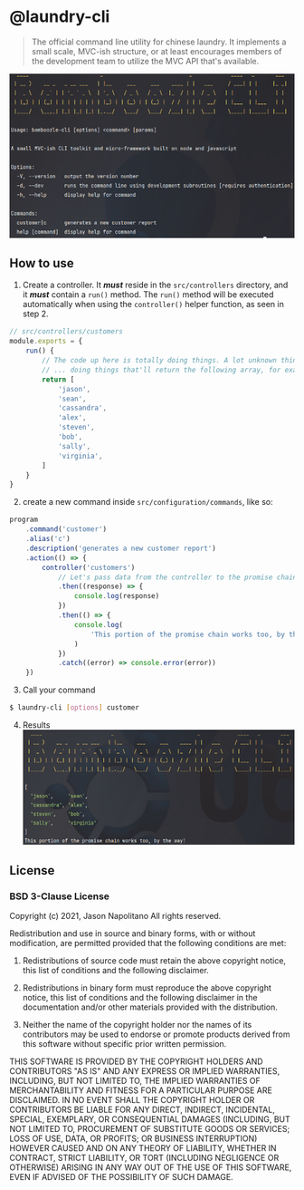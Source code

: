 # @laundry-cli
> The official command line utility for chinese laundry. It implements a small scale, MVC-ish structure, or at least
> encourages members of the development team to utilize the MVC API that's available.

![Screenshot](docs/screenshot.png)

## How to use
1. Create a controller. It **_must_** reside in the `src/controllers` directory,
   and it **_must_** contain a `run()` method. The `run()` method will be executed
   automatically when using the `controller()` helper function, as seen in step 2.
```js
// src/controllers/customers
module.exports = {
    run() {
        // The code up here is totally doing things. A lot unknown things ...
        // ... doing things that'll return the following array, for example
        return [
            'jason',
            'sean',
            'cassandra',
            'alex',
            'steven',
            'bob',
            'sally',
            'virginia',
        ]
    }
}
```

2. create a new command inside `src/configuration/commands`, like so:
```js
program
    .command('customer')
    .alias('c')
    .description('generates a new customer report')
    .action(() => {
        controller('customers')
            // Let's pass data from the controller to the promise chain!
            .then((response) => {
                console.log(response)
            })
            .then(() => {
                console.log(
                    'This portion of the promise chain works too, by the way!'
                )
            })
            .catch((error) => console.error(error))
    })
```

3. Call your command
```bash
$ laundry-cli [options] customer
```

4. Results
   ![Screenshot2](docs/screenshot-2.png)

## License
### BSD 3-Clause License

Copyright (c) 2021, Jason Napolitano
All rights reserved.

Redistribution and use in source and binary forms, with or without
modification, are permitted provided that the following conditions are met:

1. Redistributions of source code must retain the above copyright notice, this
   list of conditions and the following disclaimer.

2. Redistributions in binary form must reproduce the above copyright notice,
   this list of conditions and the following disclaimer in the documentation
   and/or other materials provided with the distribution.

3. Neither the name of the copyright holder nor the names of its
   contributors may be used to endorse or promote products derived from
   this software without specific prior written permission.

THIS SOFTWARE IS PROVIDED BY THE COPYRIGHT HOLDERS AND CONTRIBUTORS "AS IS"
AND ANY EXPRESS OR IMPLIED WARRANTIES, INCLUDING, BUT NOT LIMITED TO, THE
IMPLIED WARRANTIES OF MERCHANTABILITY AND FITNESS FOR A PARTICULAR PURPOSE ARE
DISCLAIMED. IN NO EVENT SHALL THE COPYRIGHT HOLDER OR CONTRIBUTORS BE LIABLE
FOR ANY DIRECT, INDIRECT, INCIDENTAL, SPECIAL, EXEMPLARY, OR CONSEQUENTIAL
DAMAGES (INCLUDING, BUT NOT LIMITED TO, PROCUREMENT OF SUBSTITUTE GOODS OR
SERVICES; LOSS OF USE, DATA, OR PROFITS; OR BUSINESS INTERRUPTION) HOWEVER
CAUSED AND ON ANY THEORY OF LIABILITY, WHETHER IN CONTRACT, STRICT LIABILITY,
OR TORT (INCLUDING NEGLIGENCE OR OTHERWISE) ARISING IN ANY WAY OUT OF THE USE
OF THIS SOFTWARE, EVEN IF ADVISED OF THE POSSIBILITY OF SUCH DAMAGE.
